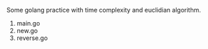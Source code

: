 Some golang practice with time complexity and euclidian algorithm.


1. main.go
2. new.go
3. reverse.go
